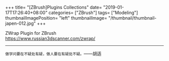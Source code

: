 +++
title= "[ZBrush]Plugins Collections"
date= "2019-01-17T17:26:40+08:00"
categories= ["ZBrush"]
tags= ["Modeling"]
thumbnailImagePosition= "left"
thumbnailImage= "/thumbnail/thumbnail-japen-012.jpg"
+++

ZWrap Plugin for ZBrush  
https://www.russian3dscanner.com/zwrap/

***
`做学问要在不疑处有疑，做人要在有疑处不疑。`——胡适